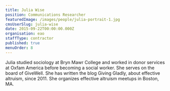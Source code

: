 ```yaml
---
title: Julia Wise
position: Communications Researcher
featuredImage: /images/people/julia-portrait-1.jpg
cmsUserSlug: julia-wise
date: 2015-09-22T00:00:00.000Z
organisation: eao
staffType: contractor
published: true
menuOrder: 8
---
```


 Julia studied sociology at Bryn Mawr College and worked in donor services at Oxfam America before becoming a social worker. She serves on the board of GiveWell. She has written the blog Giving Gladly, about effective altruism, since 2011. She organizes effective altruism meetups in Boston, MA.  
